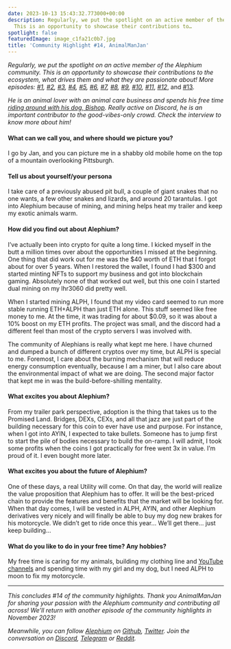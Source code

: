 ```yaml
---
date: 2023-10-13 15:43:32.773000+00:00
description: Regularly, we put the spotlight on an active member of the Alephium community.
  This is an opportunity to showcase their contributions to…
spotlight: false
featuredImage: image_c1fa21c0b7.jpg
title: 'Community Highlight #14, AnimalManJan'
---
```


_Regularly, we put the spotlight on an active member of the Alephium community. This is an opportunity to showcase their contributions to the ecosystem, what drives them and what they are passionate about! More episodes:_ <a href="https://medium.com/@alephium/community-highlight-wilhelm-k%C3%A4llstr%C3%B6m-aka-oracleuggla-81d3938c5692" class="markup--anchor markup--p-anchor" data-href="https://medium.com/@alephium/community-highlight-wilhelm-k%C3%A4llstr%C3%B6m-aka-oracleuggla-81d3938c5692" rel="noopener" target="_blank"><em>#1</em></a>_,_ <a href="https://medium.com/@alephium/community-highlight-cgi-bin-c102cc106f19" class="markup--anchor markup--p-anchor" data-href="https://medium.com/@alephium/community-highlight-cgi-bin-c102cc106f19" rel="noopener" target="_blank"><em>#2</em></a>_,_ <a href="https://medium.com/@alephium/community-highlight-3-digdug-48a7ec868504" class="markup--anchor markup--p-anchor" data-href="https://medium.com/@alephium/community-highlight-3-digdug-48a7ec868504" rel="noopener" target="_blank"><em>#3</em></a>_,_ <a href="https://medium.com/@alephium/community-highlight-4-montail-e24fd88882a0" class="markup--anchor markup--p-anchor" data-href="https://medium.com/@alephium/community-highlight-4-montail-e24fd88882a0" rel="noopener" target="_blank"><em>#4</em></a>_,_ <a href="https://medium.com/@alephium/community-highlight-5-txn-71c4fd76ffe8" class="markup--anchor markup--p-anchor" data-href="https://medium.com/@alephium/community-highlight-5-txn-71c4fd76ffe8" rel="noopener" target="_blank"><em>#5</em></a>_,_ <a href="https://medium.com/@alephium/community-highlight-6-waldi-zkit-beats-37af1f6df3b8" class="markup--anchor markup--p-anchor" data-href="https://medium.com/@alephium/community-highlight-6-waldi-zkit-beats-37af1f6df3b8" rel="noopener" target="_blank"><em>#6</em></a>_,_ <a href="https://medium.com/@alephium/community-highlight-7-oheka-13d8b4ae025e" class="markup--anchor markup--p-anchor" data-href="https://medium.com/@alephium/community-highlight-7-oheka-13d8b4ae025e" rel="noopener" target="_blank"><em>#7</em></a>_,_ <a href="https://medium.com/@alephium/community-highlight-8-jorge-438510785041" class="markup--anchor markup--p-anchor" data-href="https://medium.com/@alephium/community-highlight-8-jorge-438510785041" rel="noopener" target="_blank"><em>#8</em></a>_,_ <a href="https://medium.com/@alephium/community-highlight-9-dzhemsh-a0a4a98a8489" class="markup--anchor markup--p-anchor" data-href="https://medium.com/@alephium/community-highlight-9-dzhemsh-a0a4a98a8489" rel="noopener" target="_blank"><em>#9</em></a>_,_ <a href="https://medium.com/@alephium/community-highlight-10-lx-aka-lix-fde724cf8d81" class="markup--anchor markup--p-anchor" data-href="https://medium.com/@alephium/community-highlight-10-lx-aka-lix-fde724cf8d81" rel="noopener" target="_blank"><em>#10</em></a>_,_ <a href="https://medium.com/@alephium/community-highlight-11-dr-jekyll-165ab9a51880" class="markup--anchor markup--p-anchor" data-href="https://medium.com/@alephium/community-highlight-11-dr-jekyll-165ab9a51880" rel="noopener" target="_blank"><em>#11</em></a>, <a href="https://medium.com/@alephium/community-highlight-12-sam-a-k-a-energy45-610005a9219b" class="markup--anchor markup--p-anchor" data-href="https://medium.com/@alephium/community-highlight-12-sam-a-k-a-energy45-610005a9219b" rel="noopener" target="_blank"><em>#12</em></a>, and <a href="https://medium.com/@alephium/community-highlight-13-ryan-5dbbeaf859e4" class="markup--anchor markup--p-anchor" data-href="https://medium.com/@alephium/community-highlight-13-ryan-5dbbeaf859e4" target="_blank">#13</a>_._

_He is an animal lover with an animal care business and spends his free time_ <a href="https://www.youtube.com/@animalmanjan2988" class="markup--anchor markup--p-anchor" data-href="https://www.youtube.com/@animalmanjan2988" rel="noopener" target="_blank"><em>riding around with his dog, Bishop</em></a>_. Really active on Discord, he is an important contributor to the good-vibes-only crowd. Check the interview to know more about him!_

#### What can we call you, and where should we picture you?

I go by Jan, and you can picture me in a shabby old mobile home on the top of a mountain overlooking Pittsburgh.

#### Tell us about yourself/your persona

I take care of a previously abused pit bull, a couple of giant snakes that no one wants, a few other snakes and lizards, and around 20 tarantulas. I got into Alephium because of mining, and mining helps heat my trailer and keep my exotic animals warm.

#### How did you find out about Alephium?

I’ve actually been into crypto for quite a long time. I kicked myself in the butt a million times over about the opportunities I missed at the beginning. One thing that did work out for me was the \$40 worth of ETH that I forgot about for over 5 years. When I restored the wallet, I found I had \$300 and started minting NFTs to support my business and got into blockchain gaming. Absolutely none of that worked out well, but this one coin I started dual mining on my lhr3060 did pretty well.

When I started mining ALPH, I found that my video card seemed to run more stable running ETH+ALPH than just ETH alone. This stuff seemed like free money to me. At the time, it was trading for about \$0.09, so it was about a 10% boost on my ETH profits. The project was small, and the discord had a different feel than most of the crypto servers I was involved with.

The community of Alephians is really what kept me here. I have churned and dumped a bunch of different cryptos over my time, but ALPH is special to me. Foremost, I care about the burning mechanism that will reduce energy consumption eventually, because I am a miner, but I also care about the environmental impact of what we are doing. The second major factor that kept me in was the build-before-shilling mentality.

#### What excites you about Alephium?

From my trailer park perspective, adoption is the thing that takes us to the Promised Land. Bridges, DEXs, CEXs, and all that jazz are just part of the building necessary for this coin to ever have use and purpose. For instance, when I got into AYIN, I expected to take bullets. Someone has to jump first to start the pile of bodies necessary to build the on-ramp. I will admit, I took some profits when the coins I got practically for free went 3x in value. I’m proud of it. I even bought more later.

#### What excites you about the future of Alephium?

One of these days, a real Utility will come. On that day, the world will realize the value proposition that Alephium has to offer. It will be the best-priced chain to provide the features and benefits that the market will be looking for. When that day comes, I will be vested in ALPH, AYIN, and other Alephium derivatives very nicely and will finally be able to buy my dog new brakes for his motorcycle. We didn’t get to ride once this year… We’ll get there… just keep building…

#### What do you like to do in your free time? Any hobbies?

My free time is caring for my animals, building my clothing line and <a href="https://www.youtube.com/@animalmanjan2988" class="markup--anchor markup--p-anchor" data-href="https://www.youtube.com/@animalmanjan2988" rel="noopener" target="_blank">YouTube channels</a> and spending time with my girl and my dog, but I need ALPH to moon to fix my motorcycle.

---

_This concludes \#14 of the community highlights. Thank you AnimalManJan for sharing your passion with the Alephium community and contributing all across! We’ll return with another episode of the community highlights in November 2023!_

_Meanwhile, you can follow_ <a href="https://alephium.org/" class="markup--anchor markup--p-anchor" data-href="https://alephium.org/" rel="noopener ugc nofollow noopener" target="_blank"><em>Alephium</em></a> _on_ <a href="https://github.com/alephium/" class="markup--anchor markup--p-anchor" data-href="https://github.com/alephium/" rel="noopener ugc nofollow noopener" target="_blank"><em>Github</em></a>_,_ <a href="https://twitter.com/alephium" class="markup--anchor markup--p-anchor" data-href="https://twitter.com/alephium" rel="noopener ugc nofollow noopener" target="_blank"><em>Twitter</em></a>_. Join the conversation on_ <a href="https://alephium.org/discord" class="markup--anchor markup--p-anchor" data-href="https://alephium.org/discord" rel="noopener ugc nofollow noopener" target="_blank"><em>Discord</em></a>_,_ <a href="https://t.me/alephiumgroup" class="markup--anchor markup--p-anchor" data-href="https://t.me/alephiumgroup" rel="noopener ugc nofollow noopener" target="_blank"><em>Telegram</em></a> _or_ <a href="https://www.reddit.com/r/alephium" class="markup--anchor markup--p-anchor" data-href="https://www.reddit.com/r/alephium" rel="noopener ugc nofollow noopener" target="_blank"><em>Reddit</em></a>_._
